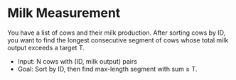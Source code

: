 # Milk Measurement

You have a list of cows and their milk production. After sorting cows by ID, you want to find the longest consecutive segment of cows whose total milk output exceeds a target T.

 * Input: N cows with (ID, milk output) pairs
 * Goal: Sort by ID, then find max-length segment with sum ≥ T.